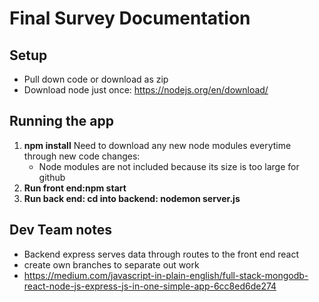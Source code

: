 # Final Survey Documentation

## Setup
* Pull down code or download as zip
* Download node just once: https://nodejs.org/en/download/

## Running the app
1. **npm install** Need to download any new node modules everytime through new code changes: 
   * Node modules are not included because its size is too large for github
2. **Run front end:npm start**
3. **Run back end: cd into backend: nodemon server.js**

  
## Dev Team notes
* Backend express serves data through routes to the front end react
* create own branches to separate out work
* https://medium.com/javascript-in-plain-english/full-stack-mongodb-react-node-js-express-js-in-one-simple-app-6cc8ed6de274
